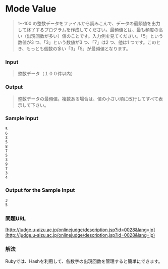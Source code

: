 # Mode Value
> 1～100 の整数データをファイルから読みこんで、データの最頻値を出力して終了するプログラムを作成してください。最頻値とは、最も頻度の高い（出現回数が多い）値のことです。入力例を見てください。「5」という数値が3 つ、「3」という数値が3 つ、「7」は2 つ、他は1 つです。このとき、もっとも個数の多い「3」「5」が最頻値となります。

### Input
> 整数データ（１００件以内）

### Output
> 整数データの最頻値。複数ある場合は、値の小さい順に改行してすべて表示して下さい。

### Sample Input
    5
    6
    3
    5
    8
    7
    5
    3
    9
    7
    3
    4
### Output for the Sample Input
    3
    5

### 問題URL
[http://judge.u-aizu.ac.jp/onlinejudge/description.jsp?id=0028&lang=jp](http://judge.u-aizu.ac.jp/onlinejudge/description.jsp?id=0028&lang=jp)

### 解法
Rubyでは、Hashを利用して、各数字の出現回数を管理すると簡単にできます。